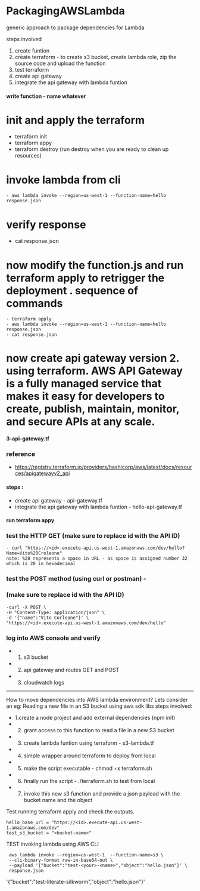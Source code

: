 # PackagingAWSLambda
generic approach to package dependencies for Lambda

steps involved
1. create funtion 
2. create terraform - to create s3 bucket, create lambda role, zip the source code and upload the function
3. test terraform 
4. create api gateway
5. integrate the api gateway with lambda funtion


#### write function - name whatever 

# init and apply the terraform 
- terraform init
- terraform appy
- terraform destroy (run destroy when you are ready to clean up resources)

# invoke lambda from cli
```
- aws lambda invoke --region=us-west-1 --function-name=hello response.json
```
# verify response 
- cat response.json
# now modify the function.js and run terraform apply to retrigger the deployment . sequence of commands 
```
- terraform apply
- aws lambda invoke --region=us-west-1 --function-name=hello response.json
- cat response.json
```

# now create api gateway version 2. using terraform. AWS API Gateway is a fully managed service that makes it easy for developers to create, publish, maintain, monitor, and secure APIs at any scale.
#### 3-api-gateway.tf
### reference 
- https://registry.terraform.io/providers/hashicorp/aws/latest/docs/resources/apigatewayv2_api

#### steps :
- create api gateway - api-gateway.tf
- integrate the api gateway with lambda funtion - hello-api-gateway.tf

#### run terraform appy 

### test the HTTP GET (make sure to replace id with the API ID)
```
- curl "https://<id>.execute-api.us-west-1.amazonaws.com/dev/hello?Name=Vito%20Croleone"
note: %20 represents a space in URL - as space is assigned number 32 which is 20 in hexadecimal
```

### test the POST method (using curl or postman) - 
### (make sure to replace id with the API ID)

```
-curl -X POST \
-H "Content-Type: application/json" \
-d '{"name":"Vito Corleone"}' \
"https://<id>.execute-api.us-west-1.amazonaws.com/dev/hello"
```

### log into AWS console and verify 
- 1. s3 bucket
- 2. api gateway and routes GET and POST
- 3. cloudwatch logs
-------------------------------------------------------------
How to move dependencies into AWS lambda environment?
Lets consider an eg:
Reading a new file in an S3 bucket using aws sdk libs
steps involved:
- 1.create a node project and add external dependencies (npm init)
- 2. grant access to this function to read a file in a new S3 bucket
- 3. create lambda funtion using terraform - s3-lambda.tf
- 4. simple wrapper around terraform to deploy from local
- 5. make the script executable - chmod +x terraform.sh
- 6. finally run the script - ./terraform.sh to test from local
- 7. invoke this new s3 function and provide a json payload with the bucket name and the object


Test running terraform apply and check the outputs.
```
hello_base_url = "https://<id>.execute-api.us-west-1.amazonaws.com/dev"
test_s3_bucket = "<bucket-name>"
```
TEST invoking  lambda using AWS CLI

```
 aws lambda invoke --region=us-west-1  --function-name=s3 \
 --cli-binary-format raw-in-base64-out \
 --payload '{"bucket":"test-<your>-<name>","object":"hello.json"}' \
 response.json
```
'{"bucket":"test-literate-silkworm","object":"hello.json"}'



